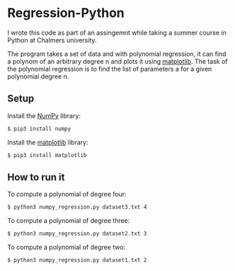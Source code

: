 # Regression-Python
I wrote this code as part of an assingemnt while taking a summer course in Python at Chalmers university.

The program takes a set of data and with polynomial regression, it can find a polynom of an arbitrary degree n and plots it using [matplotlib](https://matplotlib.org/). The task of the polynomial regression is to find the list of parameters a for a given polynomial degree n. 

## Setup
Install the [NumPy](https://numpy.org/) library: 
```bash
$ pip3 install numpy
```

Install the [matplotlib](https://matplotlib.org/) library: 
```bash
$ pip3 install matplotlib
```


## How to run it

To compute a polynomial of degree four: 
```bash
$ python3 numpy_regression.py dataset3.txt 4
```

To compute a polynomial of degree three: 
```bash
$ python3 numpy_regression.py dataset2.txt 3
```

To compute a polynomial of degree two: 
```bash
$ python3 numpy_regression.py dataset1.txt 2
```

